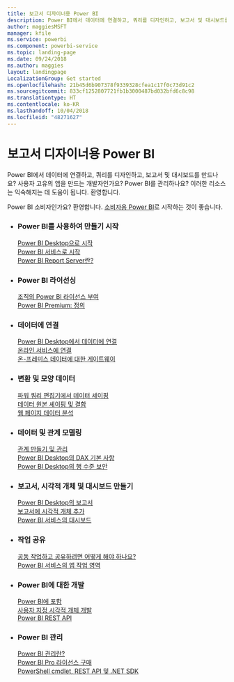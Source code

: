 ```yaml
---
title: 보고서 디자이너용 Power BI
description: Power BI에서 데이터에 연결하고, 쿼리를 디자인하고, 보고서 및 대시보드를 만드나요? 사용자 고유의 앱을 만드는 개발자 또는 Power BI 관리자인가요?
author: maggiesMSFT
manager: kfile
ms.service: powerbi
ms.component: powerbi-service
ms.topic: landing-page
ms.date: 09/24/2018
ms.author: maggies
layout: landingpage
LocalizationGroup: Get started
ms.openlocfilehash: 21b45d6b907378f9339328cfea1c17f0c73d91c2
ms.sourcegitcommit: 833cf1252807721fb1b3000487bd032bfd6c8c98
ms.translationtype: HT
ms.contentlocale: ko-KR
ms.lasthandoff: 10/04/2018
ms.locfileid: "48271627"
---
```

# <a name="power-bi-for-report-designers"></a>보고서 디자이너용 Power BI

Power BI에서 데이터에 연결하고, 쿼리를 디자인하고, 보고서 및 대시보드를 만드나요? 사용자 고유의 앱을 만드는 개발자인가요? Power BI를 관리하나요? 이러한 리소스는 익숙해지는 데 도움이 됩니다. 환영합니다.

Power BI 소비자인가요? 환영합니다. [소비자용 Power BI](consumer/power-bi-consumer-landing.md)로 시작하는 것이 좋습니다.

<ul class="panelContent cardsF"> 
              <li> 
                             <div class="cardSize"> 
                                           <div class="cardPadding"> 
                                                          <div class="card"> 
                                                                        <div class="cardText"> 
                                                                                      <h3>Power BI를 사용하여 만들기 시작</h3> 
                                                                                      <p></p>
                                                                                            <a href="desktop-what-is-desktop.md">Power BI Desktop으로 시작</a><br/> 
                                                                                            <a href="power-bi-overview.md">Power BI 서비스로 시작</a><br/> 
                                                                                            <a href="report-server/get-started.md">Power BI Report Server란?</a>
                                                                        </div> 
                                                          </div> 
                                           </div> 
                             </div> 
              </li>
              <li> 
                             <div class="cardSize"> 
                                           <div class="cardPadding"> 
                                                          <div class="card"> 
                                                                        <div class="cardText"> 
                                                                                      <h3>Power BI 라이선싱</h3> 
                                                                                      <p></p>
                                                                                            <a href="service-admin-licensing-organization.md">조직의 Power BI 라이선스 부여</a><br/> 
                                                                                            <a href="service-premium.md">Power BI Premium: 정의</a> 
                                                                        </div> 
                                                          </div> 
                                           </div> 
                             </div> 
              </li>
              <li> 
                             <div class="cardSize"> 
                                           <div class="cardPadding"> 
                                                          <div class="card"> 
                                                                        <div class="cardText"> 
                                                                                      <h3>데이터에 연결</h3> 
                                                                                      <p></p>
                                                                                            <a href="desktop-quickstart-connect-to-data.md">Power BI Desktop에서 데이터에 연결</a><br/> 
                                                                                            <a href="service-connect-to-services.md">온라인 서비스에 연결</a><br/> 
                                                                                            <a href="service-gateway-install.md">온-프레미스 데이터에 대한 게이트웨이</a>
                                                                        </div> 
                                                          </div> 
                                           </div> 
                             </div> 
              </li>
              <li> 
                             <div class="cardSize"> 
                                           <div class="cardPadding"> 
                                                          <div class="card"> 
                                                                        <div class="cardText"> 
                                                                                      <h3>변환 및 모양 데이터</h3> 
                                                                                      <p></p>
                                                                                            <a href="desktop-common-query-tasks.md">파워 쿼리 편집기에서 데이터 셰이핑</a><br/> 
                                                                                            <a href="desktop-shape-and-combine-data.md">데이터 원본 셰이핑 및 결합</a><br/> 
                                                                                            <a href="desktop-tutorial-importing-and-analyzing-data-from-a-web-page.md">웹 페이지 데이터 분석</a>
                                                                        </div> 
                                                          </div> 
                                           </div> 
                             </div> 
              </li>
              <li> 
                             <div class="cardSize"> 
                                           <div class="cardPadding"> 
                                                          <div class="card"> 
                                                                       <div class="cardText"> 
                                                                                      <h3>데이터 및 관계 모델링</h3> 
                                                                                      <p></p>
                                                                                            <a href="desktop-create-and-manage-relationships.md">관계 만들기 및 관리</a><br/>
                                                                                            <a href="desktop-quickstart-learn-dax-basics.md">Power BI Desktop의 DAX 기본 사항</a><br/> 
                                                                                            <a href="service-admin-rls.md">Power BI Desktop의 행 수준 보안</a> 
                                                                        </div> 
                                                          </div> 
                                           </div> 
                             </div> 
              </li>
              <li> 
                             <div class="cardSize"> 
                                           <div class="cardPadding"> 
                                                          <div class="card"> 
                                                                        <div class="cardText"> 
                                                                                      <h3>보고서, 시각적 개체 및 대시보드 만들기</h3> 
                                                                                      <p></p>
                                                                                            <a href="desktop-report-view.md">Power BI Desktop의 보고서</a><br/> 
                                                                                            <a href="power-bi-report-add-visualizations-i.md">보고서에 시각적 개체 추가</a><br/> 
                                                                                            <a href="service-dashboard-create.md">Power BI 서비스의 대시보드</a>
                                                                        </div> 
                                                          </div> 
                                           </div> 
                             </div> 
              </li>
              <li> 
                             <div class="cardSize"> 
                                           <div class="cardPadding"> 
                                                          <div class="card"> 
                                                                        <div class="cardText"> 
                                                                                      <h3>작업 공유</h3> 
                                                                                      <p></p>
                                                                                            <a href="service-how-to-collaborate-distribute-dashboards-reports.md">공동 작업하고 공유하려면 어떻게 해야 하나요?</a><br/>
                                                                                            <a href="service-create-workspaces.md">Power BI 서비스의 앱 작업 영역</a> 
                                                                        </div> 
                                                          </div> 
                                           </div> 
                             </div> 
              </li>
              <li> 
                             <div class="cardSize"> 
                                           <div class="cardPadding"> 
                                                          <div class="card"> 
                                                                        <div class="cardText"> 
                                                                                      <h3>Power BI에 대한 개발</h3> 
                                                                                      <p></p>
                                                                                            <a href="developer/embedding.md">Power BI에 포함</a><br/> 
                                                                                            <a href="service-custom-visuals-getting-started-with-developer-tools.md">사용자 지정 시각적 개체 개발</a><br/> 
                                                                                            <a href="https://docs.microsoft.com/rest/api/power-bi">Power BI REST API</a>
                                                                        </div> 
                                                          </div> 
                                           </div> 
                             </div> 
              </li>
              <li> 
                             <div class="cardSize"> 
                                           <div class="cardPadding"> 
                                                          <div class="card"> 
                                                                        <div class="cardText"> 
                                                                                      <h3>Power BI 관리</h3> 
                                                                                      <p></p>
                                                                                            <a href="service-admin-administering-power-bi-in-your-organization.md">Power BI 관리란?</a><br/> 
                                                                                            <a href="service-admin-purchasing-power-bi-pro.md">Power BI Pro 라이선스 구매</a><br/>
                                                                                            <a href="service-admin-reference.md">PowerShell cmdlet, REST API 및 .NET SDK</a>
                                                                        </div> 
                                                          </div> 
                                           </div> 
                             </div> 
              </li>
</ul>



